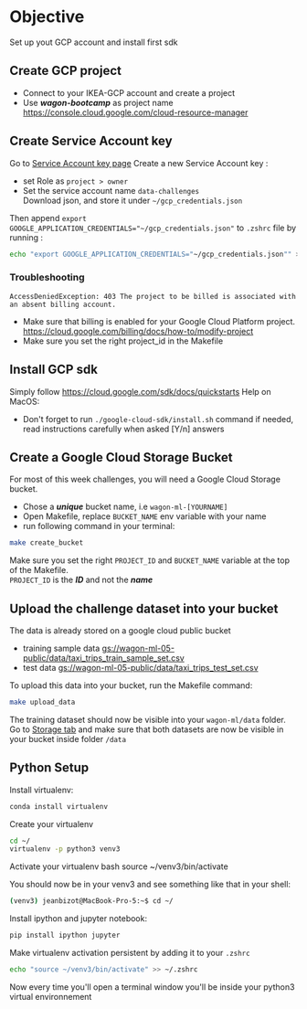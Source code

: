 # Objective

Set up yout GCP account and install first sdk

## Create GCP project

 - Connect to your IKEA-GCP account and create a project
 - Use **_wagon-bootcamp_** as project name
https://console.cloud.google.com/cloud-resource-manager


## Create Service Account key
Go to [Service Account key page](https://console.cloud.google.com/apis/credentials/serviceaccountkey) 
Create a new Service Account key :
- set Role as `project > owner`
- Set the service account name `data-challenges`   
Download json, and store it under `~/gcp_credentials.json`

Then append `export GOOGLE_APPLICATION_CREDENTIALS="~/gcp_credentials.json"` to `.zshrc` file by running : 
```bash
echo "export GOOGLE_APPLICATION_CREDENTIALS="~/gcp_credentials.json"" >> ~/.zshrc
```
### Troubleshooting

`AccessDeniedException: 403 The project to be billed is associated with an absent billing account.`

- Make sure that billing is enabled for your Google Cloud Platform project.
https://cloud.google.com/billing/docs/how-to/modify-project
- Make sure you set the right project_id in the Makefile

## Install GCP sdk

Simply follow https://cloud.google.com/sdk/docs/quickstarts
Help on MacOS:  
- Don't forget to run `./google-cloud-sdk/install.sh` command if needed, read instructions carefully when asked [Y/n] answers
 

## Create a Google Cloud Storage Bucket

For most of this week challenges, you will need a Google Cloud Storage bucket. 

- Chose a **_unique_** bucket name, i.e `wagon-ml-[YOURNAME]`
- Open Makefile, replace `BUCKET_NAME` env variable with your name
- run following command in your terminal: 
```bash
make create_bucket
```

Make sure you set the right `PROJECT_ID` and `BUCKET_NAME` variable at the top of the Makefile.  
`PROJECT_ID` is the **_ID_** and not the **_name_**

## Upload the challenge dataset into your bucket

The data is already stored on a google cloud public bucket
- training sample data [gs://wagon-ml-05-public/data/taxi_trips_train_sample_set.csv](gs://wagon-ml-05-public/data/taxi_trips_train_sample_set.csv)
- test data [gs://wagon-ml-05-public/data/taxi_trips_test_set.csv](gs://wagon-ml-05-public/data/taxi_trips_test_set.csv)

To upload this data into your bucket, run the Makefile command:

```bash
make upload_data
```

The training dataset should now be visible into your `wagon-ml/data` folder.
Go to [Storage tab](https://console.cloud.google.com/storage) and make sure that both datasets are now be visible in your bucket inside folder `/data`

## Python Setup 

Install virtualenv:

```bash
conda install virtualenv
```
Create your virtualenv
    
```bash
cd ~/
virtualenv -p python3 venv3
```

Activate your virtualenv
bash
    source ~/venv3/bin/activate

You should now be in your venv3 and see something like that in your shell:

```bash
(venv3) jeanbizot@MacBook-Pro-5:~$ cd ~/
```
Install ipython and jupyter notebook:
 
```bash
pip install ipython jupyter 
```
Make virtualenv activation persistent by adding it to your `.zshrc`

```bash
echo "source ~/venv3/bin/activate" >> ~/.zshrc
```
    
Now every time you'll open a terminal window you'll be inside your python3 virtual environnement
